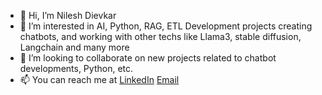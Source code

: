 - 👋 Hi, I’m Nilesh Dievkar
- 👀 I’m interested in AI, Python, RAG, ETL Development projects creating chatbots, and working with other techs like Llama3, stable diffusion, Langchain and many more
- 💞️ I’m looking to collaborate on new projects related to chatbot developments, Python, etc.
- 📫 You can reach me at [LinkedIn](https://www.linkedin.com/in/nilesh-divekar-ai-rag-finetune-expert-8621b4257/) [Email](nileshlinux01@gmail.com)


<!---
nileshlin/nileshlin is a ✨ special ✨ repository because its `README.md` (this file) appears on your GitHub profile.
You can click the Preview link to take a look at your changes.
--->
